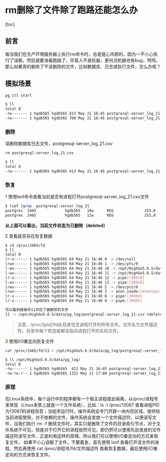 # rm删除了文件除了跑路还能怎么办

[toc]

## 前言

每当我们在生产环境服务器上执行rm命令时，总是提心吊胆的，因为一不小心执行了误删，然后就要准备跑路了，毕竟人不是机器，更何况机器也有bug，呵呵。那么如果真的删除了不该删除的文件，比如数据库、日志或执行文件，怎么办呢？

## 模拟场景

```bash
pg_ctl start

$ ll
total 8
-rw------- 1 hgdb565 hgdb565 413 May 21 16:45 postgresql-server_log_21
-rw------- 1 hgdb565 hgdb565 760 May 21 16:45 postgresql-server_log_21.csv

```

### 删除

误删除数据库日志文件，postgresql-server_log_21.csv

```bash
rm postgresql-server_log_21.csv

$ ll
total 4
-rw------- 1 hgdb565 hgdb565 413 May 21 16:45 postgresql-server_log_21
```

### 恢复

1 使用lsof命令查看当前是否有进程打开postgresql-server_log_21.csv文件

```bash
$ lsof |grep  postgresql-server_log_21
postgres  2465             hgdb565   10w      REG              253,0       413    201050 /opt/HighGo5.6.5/data/pg_log/postgresql-server_log_21
postgres  2465             hgdb565   11w      REG              253,0       877    201051 /opt/HighGo5.6.5/data/pg_log/postgresql-server_log_21.csv (deleted)
```

**从上面可以看出，当前文件状态为已删除（deleted）**

2 查看是否存在恢复数据

```bash
$ cd /proc/2465/fd
$ ll
total 0
lr-x------ 1 hgdb565 hgdb565 64 May 21 16:46 0 -> /dev/null
lrwx------ 1 hgdb565 hgdb565 64 May 21 16:46 1 -> /dev/pts/0
l-wx------ 1 hgdb565 hgdb565 64 May 21 16:46 10 -> /opt/HighGo5.6.5/data/pg_log/postgresql-server_log_21
l-wx------ 1 hgdb565 hgdb565 64 May 21 16:46 11 -> /opt/HighGo5.6.5/data/pg_log/postgresql-server_log_21.csv (deleted)
lr-x------ 1 hgdb565 hgdb565 64 May 21 16:46 12 -> pipe:[30810]
l-wx------ 1 hgdb565 hgdb565 64 May 21 16:46 13 -> pipe:[30810]
lrwx------ 1 hgdb565 hgdb565 64 May 21 16:46 2 -> /dev/pts/0
lrwx------ 1 hgdb565 hgdb565 64 May 21 16:46 3 -> anon_inode:[eventpoll]
lr-x------ 1 hgdb565 hgdb565 64 May 21 16:46 6 -> pipe:[30804]
lr-x------ 1 hgdb565 hgdb565 64 May 21 16:46 8 -> pipe:[30805]

可以看到链接号11对应了被删除的文件
11 -> /opt/HighGo5.6.5/data/pg_log/postgresql-server_log_21.csv (deleted)
```

> 注意，/proc/[pid]/fd此目录包含进程打开的所有文件，文件名为文件描述符，目录中每个软连接都会指向进程打开的实际文件。

3 使用I/O重定向恢复文件

```bash
cat /proc/2465/fd/11 > /opt/HighGo5.6.5/data/pg_log/postgresql-server_log_21.csv

$ ll /opt/HighGo5.6.5/data/pg_log/
total 8
-rw------- 1 hgdb565 hgdb565  413 May 21 16:45 postgresql-server_log_21
-rw-rw-r-- 1 hgdb565 hgdb565 1321 May 21 17:00 postgresql-server_log_21.csv
```

### 原理

在Linux系统中，每个运行中的程序都有一个宿主进程彼此隔离，以/proc/进程号来体现（Linux本质上就是一个文件系统），比如：ls -l /proc/13067 查看进程PID为13067的进程信息；当程序运行时，操作系统会专门开辟一块内存区域，提供给当前进程使用，对于依赖的文件，操作系统会发放一个文件描述符，以便读写文件，当我们执行 rm -f 删除文件时，其实只是删除了文件的目录索引节点，对于文件系统不可见，但是对于打开它的进程依然可见，即仍然可以使用先前发放的文件描述符读写文件，正是利用这样的原理，所以我们可以使用I/O重定向的方式来恢复文件。
如果不小心误删了文件，不要着急，首先使用 lsof 查看打开该文件的进程，然后再使用 cat /proc/进程号/fd/文件描述符 查看恢复数据，最后使用I/O重定向的方式来恢复文件。